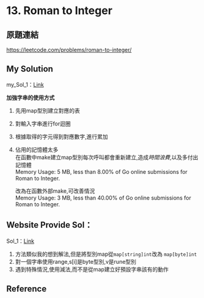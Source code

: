 # 13. Roman to Integer

## 原題連結

<https://leetcode.com/problems/roman-to-integer/>

## My Solution

my_Sol_1：[Link](my_sol_1/my_sol_1.go)

**加強字串的使用方式**

1. 先用map型別建立對應的表
2. 對輸入字串進行for迴圈
3. 根據取得的字元得到對應數字,進行累加
4. 佔用的記憶體太多  
   在函數中make建立map型別每次呼叫都會重新建立,造成*時間浪費*,以及多付出記憶體  
   Memory Usage: 5 MB, less than 8.00% of Go online submissions for Roman to Integer.  

   改為在函數外部make,可改善情況  
   Memory Usage: 3 MB, less than 40.00% of Go online submissions for Roman to Integer.

## Website Provide Sol：

Sol_1：[Link](website_sol_1/sol_1.go)

1. 方法類似我的想到解法,但是將型別map從`map[string]int`改為 `map[byte]int`
2. 對一個字串使用range,s[i]是byte型別,v是rune型別
3. 遇到特殊情況,使用減法,而不是從map建立好預設字串該有的動作


## Reference
